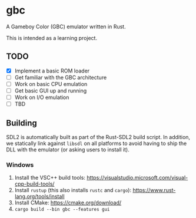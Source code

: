 # gbc

A Gameboy Color (GBC) emulator written in Rust.

This is intended as a learning project.

## TODO

- [x] Implement a basic ROM loader
- [ ] Get familiar with the GBC architecture
- [ ] Work on basic CPU emulation
- [ ] Get basic GUI up and running
- [ ] Work on I/O emulation
- [ ] TBD

## Building

SDL2 is automatically built as part of the Rust-SDL2 build script. In addition, we statically link against `libsdl` on all platforms to avoid having to ship the DLL with the emulator (or asking users to install it).

### Windows

1. Install the VSC++ build tools: https://visualstudio.microsoft.com/visual-cpp-build-tools/
2. Install `rustup` (this also installs `rustc` and `cargo`): https://www.rust-lang.org/tools/install
3. Install CMake: https://cmake.org/download/
4. `cargo build --bin gbc --features gui`
